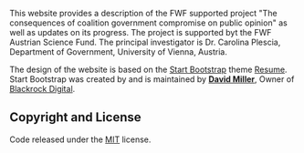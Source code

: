 This website provides a description of the FWF supported project "The consequences of coalition government compromise on public opinion" as well as updates on its progress. The project is supported byt the FWF Austrian Science Fund. The principal investigator is Dr. Carolina Plescia, Department of Government, University of Vienna, Austria.

The design of the website is based on the [Start Bootstrap](http://startbootstrap.com/) theme [Resume](https://startbootstrap.com/template-overviews/resume/). Start Bootstrap was created by and is maintained by **[David Miller](http://davidmiller.io/)**, Owner of [Blackrock Digital](http://blackrockdigital.io/). 

## Copyright and License

Code released under the [MIT](https://github.com/BlackrockDigital/startbootstrap-resume/blob/gh-pages/LICENSE) license.
